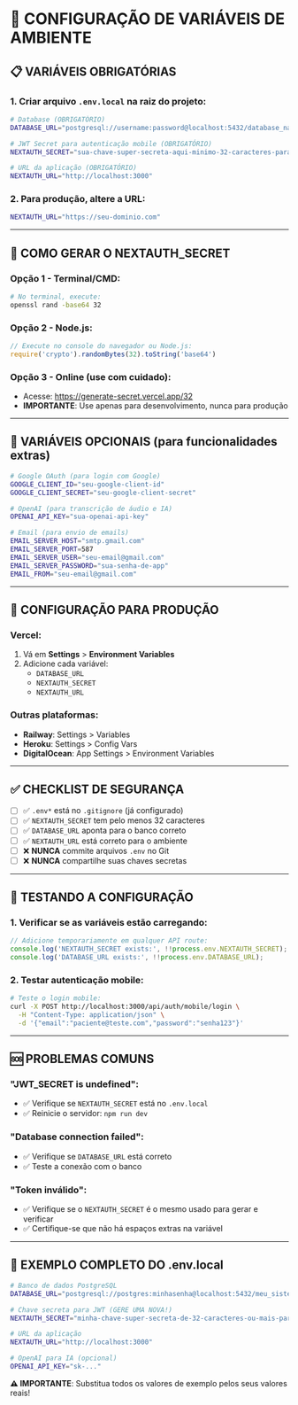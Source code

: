 # 🔐 CONFIGURAÇÃO DE VARIÁVEIS DE AMBIENTE

## 📋 **VARIÁVEIS OBRIGATÓRIAS**

### 1. Criar arquivo `.env.local` na raiz do projeto:

```bash
# Database (OBRIGATÓRIO)
DATABASE_URL="postgresql://username:password@localhost:5432/database_name"

# JWT Secret para autenticação mobile (OBRIGATÓRIO)
NEXTAUTH_SECRET="sua-chave-super-secreta-aqui-minimo-32-caracteres-para-seguranca"

# URL da aplicação (OBRIGATÓRIO)
NEXTAUTH_URL="http://localhost:3000"
```

### 2. Para produção, altere a URL:
```bash
NEXTAUTH_URL="https://seu-dominio.com"
```

---

## 🔑 **COMO GERAR O NEXTAUTH_SECRET**

### Opção 1 - Terminal/CMD:
```bash
# No terminal, execute:
openssl rand -base64 32
```

### Opção 2 - Node.js:
```javascript
// Execute no console do navegador ou Node.js:
require('crypto').randomBytes(32).toString('base64')
```

### Opção 3 - Online (use com cuidado):
- Acesse: https://generate-secret.vercel.app/32
- **IMPORTANTE**: Use apenas para desenvolvimento, nunca para produção

---

## 📱 **VARIÁVEIS OPCIONAIS (para funcionalidades extras)**

```bash
# Google OAuth (para login com Google)
GOOGLE_CLIENT_ID="seu-google-client-id"
GOOGLE_CLIENT_SECRET="seu-google-client-secret"

# OpenAI (para transcrição de áudio e IA)
OPENAI_API_KEY="sua-openai-api-key"

# Email (para envio de emails)
EMAIL_SERVER_HOST="smtp.gmail.com"
EMAIL_SERVER_PORT=587
EMAIL_SERVER_USER="seu-email@gmail.com"
EMAIL_SERVER_PASSWORD="sua-senha-de-app"
EMAIL_FROM="seu-email@gmail.com"
```

---

## 🚀 **CONFIGURAÇÃO PARA PRODUÇÃO**

### Vercel:
1. Vá em **Settings** > **Environment Variables**
2. Adicione cada variável:
   - `DATABASE_URL`
   - `NEXTAUTH_SECRET`
   - `NEXTAUTH_URL`

### Outras plataformas:
- **Railway**: Settings > Variables
- **Heroku**: Settings > Config Vars
- **DigitalOcean**: App Settings > Environment Variables

---

## ✅ **CHECKLIST DE SEGURANÇA**

- [ ] ✅ `.env*` está no `.gitignore` (já configurado)
- [ ] ✅ `NEXTAUTH_SECRET` tem pelo menos 32 caracteres
- [ ] ✅ `DATABASE_URL` aponta para o banco correto
- [ ] ✅ `NEXTAUTH_URL` está correto para o ambiente
- [ ] ❌ **NUNCA** commite arquivos `.env` no Git
- [ ] ❌ **NUNCA** compartilhe suas chaves secretas

---

## 🔧 **TESTANDO A CONFIGURAÇÃO**

### 1. Verificar se as variáveis estão carregando:
```javascript
// Adicione temporariamente em qualquer API route:
console.log('NEXTAUTH_SECRET exists:', !!process.env.NEXTAUTH_SECRET);
console.log('DATABASE_URL exists:', !!process.env.DATABASE_URL);
```

### 2. Testar autenticação mobile:
```bash
# Teste o login mobile:
curl -X POST http://localhost:3000/api/auth/mobile/login \
  -H "Content-Type: application/json" \
  -d '{"email":"paciente@teste.com","password":"senha123"}'
```

---

## 🆘 **PROBLEMAS COMUNS**

### "JWT_SECRET is undefined":
- ✅ Verifique se `NEXTAUTH_SECRET` está no `.env.local`
- ✅ Reinicie o servidor: `npm run dev`

### "Database connection failed":
- ✅ Verifique se `DATABASE_URL` está correto
- ✅ Teste a conexão com o banco

### "Token inválido":
- ✅ Verifique se o `NEXTAUTH_SECRET` é o mesmo usado para gerar e verificar
- ✅ Certifique-se que não há espaços extras na variável

---

## 📝 **EXEMPLO COMPLETO DO .env.local**

```bash
# Banco de dados PostgreSQL
DATABASE_URL="postgresql://postgres:minhasenha@localhost:5432/meu_sistema_medico"

# Chave secreta para JWT (GERE UMA NOVA!)
NEXTAUTH_SECRET="minha-chave-super-secreta-de-32-caracteres-ou-mais-para-maxima-seguranca"

# URL da aplicação
NEXTAUTH_URL="http://localhost:3000"

# OpenAI para IA (opcional)
OPENAI_API_KEY="sk-..."
```

**⚠️ IMPORTANTE**: Substitua todos os valores de exemplo pelos seus valores reais! 
